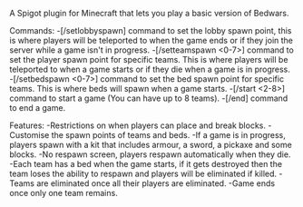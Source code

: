 A Spigot plugin for Minecraft that lets you play a basic version of Bedwars.

Commands:
  -[/setlobbyspawn] command to set the lobby spawn point, this is where players will be teleported to when the game ends or if they join the server while a game isn't in progress.
  -[/setteamspawn <0-7>] command to set the player spawn point for specific teams. This is where players will be teleported to when a game starts or if they die when a game is in progress.
  -[/setbedspawn <0-7>] command to set the bed spawn point for specific teams. This is where beds will spawn when a game starts.
  -[/start <2-8>] command to start a game (You can have up to 8 teams).
  -[/end] command to end a game.

Features:
  -Restrictions on when players can place and break blocks.
  -Customise the spawn points of teams and beds.
  -If a game is in progress, players spawn with a kit that includes armour, a sword, a pickaxe and some blocks.
  -No respawn screen, players respawn automatically when they die.
  -Each team has a bed when the game starts, if it gets destroyed then the team loses the ability to respawn and players will be eliminated if killed.
  -Teams are eliminated once all their players are eliminated.
  -Game ends once only one team remains.
